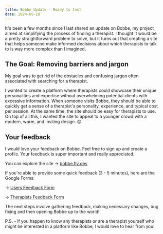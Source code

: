 ```yaml
---
title: Bobbe Update - Ready to test
date: 2024-06-18
---
```


It's been a few months since I last shared an update on Bobbe, my project aimed at simplifying the process of finding a therapist. I thought it would be a pretty straightforward problem to solve, but it turns out that creating a site that helps someone make informed decisions about which therapists to talk to is way more complex than I imagined.


## The Goal: Removing barriers and jargon
My goal was to get rid of the obstacles and confusing jargon often associated with searching for a therapist. 

I wanted to create a platform where therapists could showcase their unique personalities and expertise without overwhelming potential clients with excessive information. When someone visits Bobbe, they should be able to quickly get a sense of a therapist's personality, experience, and typical cost per session. At the same time, the site should be easy for therapists to use. On top of all this, I wanted the site to appeal to a younger crowd with a modern, warm, and inviting design. 😊

## Your feedback
I would love your feedback on Bobbe. Feel free to sign up and create a profile. Your feedback is super important and really appreciated.

You can explore the site →  [bobbe.fly.dev](https://bobbe.fly.dev/)

If you're able to provide some quick feedback (3 - 5 minutes), here are the Google Forms:

→ [Users Feedback Form](https://forms.gle/SAgeerGSP6sUfWRz7)

→ [Therapists Feedback Form](https://forms.gle/Cx2CHdU8ugf1jTpb7)

The next steps involve gathering feedback, making necessary changes, bug fixing and then opening Bobbe up to the world!

P.S. - If you happen to know any therapists or are a therapist yourself who might be interested in a platform like Bobbe, I would love to hear from you!
